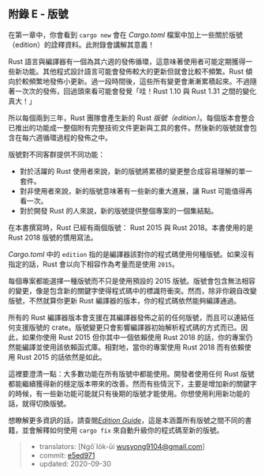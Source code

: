 ## 附錄 E - 版號

在第一章中，你會看到 `cargo new` 會在 *Cargo.toml* 檔案中加上一些關於版號（edition）的詮釋資料。此附錄會講解其意義！

Rust 語言與編譯器有一個為其六週的發佈循環，這意味著使用者可能定期獲得一些新功能。其他程式設計語言可能會發佈較大的更新但就會比較不頻繁。Rust 傾向於較頻繁地發佈小更新。過一段時間後，這些所有變更會漸漸累積起來。不過隨著一次次的發佈，回過頭來看可能會發覺「哇！Rust 1.10 與 Rust 1.31 之間的變化真大！」

所以每個兩到三年，Rust 團隊會產生新的 Rust *版號（edition）*。每個版本會整合已推出的功能成一整個附有完整技術文件更新與工具的套件。然後新的版號就會包含在每六週循環過程的發佈之中。

版號對不同客群提供不同功能：

* 對於活躍的 Rust 使用者來說，新的版號將累積的變更整合成容易理解的單一套件。
* 對非使用者來說，新的版號意味著有一些新的重大進展，讓 Rust 可能值得再看一次。
* 對於開發 Rust 的人來說，新的版號提供整個專案的一個集結點。

在本書撰寫時，Rust 已經有兩個版號： Rust 2015 與 Rust 2018。本書使用的是 Rust 2018 版號的慣用寫法。

*Cargo.toml* 中的 `edition` 指的是編譯器該對你的程式碼使用何種版號。如果沒有指定的話，Rust 會以向下相容作為考量而是使用 `2015`。

每個專案都能選擇一種版號而不只是使用預設的 2015 版號。版號會包含無法相容的變更，像是包含新的關鍵字使得程式碼中的標識符衝突。然而，除非你親自改變版號，不然就算你更新 Rust 編譯器的版本，你的程式碼依然能夠編譯通過。

所有的 Rust 編譯器版本會支援在其編譯器發佈之前的任何版號，而且可以連結任何支援版號的 crate。版號變更只會影響編譯器初始解析程式碼的方式而已。因此，如果你使用 Rust 2015 但你其中一個依賴使用 Rust 2018 的話，你的專案仍然能編譯並使用該依賴函式庫。相對地，當你的專案使用 Rust 2018 而有依賴使用 Rust 2015 的話依然是如此。

這裡要澄清一點：大多數功能在所有版號中都能使用。開發者使用任何 Rust 版號都能繼續獲得新的穩定版本帶來的改善。然而有些情況下，主要是增加新的關鍵字的時候，有一些新功能可能就只有後期的版號才能使用。你想使用利用新功能的話，就得切換版號。

想瞭解更多資訊的話，請查閱[*Edition Guide*](https://doc.rust-lang.org/stable/edition-guide/)，這是本涵蓋所有版號之間不同的書籍，並會解釋如何使用 `cargo fix` 來自動升級你的程式碼至新的版號。

> - translators: [Ngô͘ Io̍k-ūi <wusyong9104@gmail.com>]
> - commit: [e5ed971](https://github.com/rust-lang/book/blob/e5ed97128302d5fa45dbac0e64426bc7649a558c/src/appendix-05-editions.md)
> - updated: 2020-09-30
